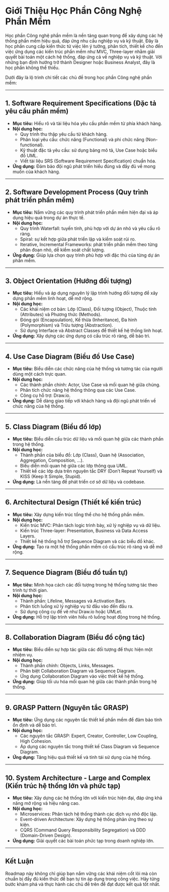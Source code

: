 # Giới Thiệu Học Phần Công Nghệ Phần Mềm

Học phần Công nghệ phần mềm là nền tảng quan trọng để xây dựng các hệ thống phần mềm hiệu quả, đáp ứng nhu cầu nghiệp vụ và kỹ thuật. Đây là học phần cung cấp kiến thức từ việc lên ý tưởng, phân tích, thiết kế cho đến việc ứng dụng các kiến trúc phần mềm như MVC, Three-layer nhằm giải quyết bài toán một cách hệ thống, đáp ứng cả về nghiệp vụ và kỹ thuật. Với những bạn định hướng trở thành Designer hoặc Business Analyst, đây là học phần không thể thiếu.

Dưới đây là lộ trình chi tiết các chủ đề trong học phần Công nghệ phần mềm:

---

## 1. Software Requirement Specifications (Đặc tả yêu cầu phần mềm)

- **Mục tiêu:** Hiểu rõ và tài liệu hóa yêu cầu phần mềm từ phía khách hàng.
- **Nội dung học:**
  - Quy trình thu thập yêu cầu từ khách hàng.
  - Phân loại yêu cầu: chức năng (Functional) và phi chức năng (Non-functional).
  - Kỹ thuật đặc tả yêu cầu: sử dụng bảng mô tả, Use Case hoặc biểu đồ UML.
  - Viết tài liệu SRS (Software Requirement Specification) chuẩn hóa.
- **Ứng dụng:** Đảm bảo đội ngũ phát triển hiểu đúng và đầy đủ về mong muốn của khách hàng.

---

## 2. Software Development Process (Quy trình phát triển phần mềm)

- **Mục tiêu:** Nắm vững các quy trình phát triển phần mềm hiện đại và áp dụng hiệu quả trong dự án thực tế.
- **Nội dung học:**
  - Quy trình Waterfall: tuyến tính, phù hợp với dự án nhỏ và yêu cầu rõ ràng.
  - Spiral: sự kết hợp giữa phát triển lặp và kiểm soát rủi ro.
  - Iterative, Incremental Frameworks: phát triển phần mềm theo từng phân đoạn nhỏ, dễ kiểm soát chất lượng.
- **Ứng dụng:** Giúp lựa chọn quy trình phù hợp với đặc thù của từng dự án phần mềm.

---

## 3. Object Orientation (Hướng đối tượng)

- **Mục tiêu:** Hiểu và áp dụng nguyên lý lập trình hướng đối tượng để xây dựng phần mềm linh hoạt, dễ mở rộng.
- **Nội dung học:**
  - Các khái niệm cơ bản: Lớp (Class), Đối tượng (Object), Thuộc tính (Attributes) và Phương thức (Methods).
  - Đóng gói (Encapsulation), Kế thừa (Inheritance), Đa hình (Polymorphism) và Trừu tượng (Abstraction).
  - Sử dụng Interface và Abstract Classes để thiết kế hệ thống linh hoạt.
- **Ứng dụng:** Xây dựng các ứng dụng có cấu trúc rõ ràng, dễ bảo trì.

---

## 4. Use Case Diagram (Biểu đồ Use Case)

- **Mục tiêu:** Biểu diễn các chức năng của hệ thống và tương tác của người dùng một cách trực quan.
- **Nội dung học:**
  - Các thành phần chính: Actor, Use Case và mối quan hệ giữa chúng.
  - Phân tích chức năng hệ thống thông qua các Use Case.
  - Công cụ hỗ trợ: Draw.io.
- **Ứng dụng:** Dễ dàng giao tiếp với khách hàng và đội ngũ phát triển về chức năng của hệ thống.

---

## 5. Class Diagram (Biểu đồ lớp)

- **Mục tiêu:** Biểu diễn cấu trúc dữ liệu và mối quan hệ giữa các thành phần trong hệ thống.
- **Nội dung học:**
  - Thành phần của biểu đồ: Lớp (Class), Quan hệ (Association, Aggregation, Composition, ...).
  - Biểu diễn mối quan hệ giữa các lớp thông qua UML.
  - Thiết kế các lớp dựa trên nguyên tắc DRY (Don’t Repeat Yourself) và KISS (Keep It Simple, Stupid).
- **Ứng dụng:** Là nền tảng để phát triển cơ sở dữ liệu và codebase.

---

## 6. Architectural Design (Thiết kế kiến trúc)

- **Mục tiêu:** Xây dựng kiến trúc tổng thể cho hệ thống phần mềm.
- **Nội dung học:**
  - Kiến trúc MVC: Phân tách logic trình bày, xử lý nghiệp vụ và dữ liệu.
  - Kiến trúc Three-layer: Presentation, Business và Data Access Layers.
  - Thiết kế hệ thống hỗ trợ Sequence Diagram và các biểu đồ khác.
- **Ứng dụng:** Tạo ra một hệ thống phần mềm có cấu trúc rõ ràng và dễ mở rộng.

---

## 7. Sequence Diagram (Biểu đồ tuần tự)

- **Mục tiêu:** Minh họa cách các đối tượng trong hệ thống tương tác theo trình tự thời gian.
- **Nội dung học:**
  - Thành phần: Lifeline, Messages và Activation Bars.
  - Phân tích luồng xử lý nghiệp vụ từ đầu vào đến đầu ra.
  - Sử dụng công cụ để vẽ như Draw.io hoặc UMLet.
- **Ứng dụng:** Hỗ trợ lập trình viên hiểu rõ luồng hoạt động trong hệ thống.

---

## 8. Collaboration Diagram (Biểu đồ cộng tác)

- **Mục tiêu:** Biểu diễn sự hợp tác giữa các đối tượng để thực hiện một nhiệm vụ.
- **Nội dung học:**
  - Thành phần chính: Objects, Links, Messages.
  - Phân biệt Collaboration Diagram và Sequence Diagram.
  - Ứng dụng Collaboration Diagram vào việc thiết kế hệ thống.
- **Ứng dụng:** Giúp tối ưu hóa mối quan hệ giữa các thành phần trong hệ thống.

---

## 9. GRASP Pattern (Nguyên tắc GRASP)

- **Mục tiêu:** Ứng dụng các nguyên tắc thiết kế phần mềm để đảm bảo tính ổn định và dễ bảo trì.
- **Nội dung học:**
  - Các nguyên tắc GRASP: Expert, Creator, Controller, Low Coupling, High Cohesion.
  - Áp dụng các nguyên tắc trong thiết kế Class Diagram và Sequence Diagram.
- **Ứng dụng:** Tăng hiệu quả thiết kế và tính tái sử dụng của hệ thống.

---

## 10. System Architecture - Large and Complex (Kiến trúc hệ thống lớn và phức tạp)

- **Mục tiêu:** Xây dựng các hệ thống lớn với kiến trúc hiện đại, đáp ứng khả năng mở rộng và hiệu năng cao.
- **Nội dung học:**
  - Microservices: Phân tách hệ thống thành các dịch vụ nhỏ độc lập.
  - Event-driven Architecture: Xây dựng hệ thống phản ứng theo sự kiện.
  - CQRS (Command Query Responsibility Segregation) và DDD (Domain-Driven Design).
- **Ứng dụng:** Giải quyết các bài toán phức tạp trong doanh nghiệp lớn.

---

## Kết Luận

Roadmap này không chỉ giúp bạn nắm vững các khái niệm cốt lõi mà còn chuẩn bị đầy đủ kiến thức để bạn tự tin áp dụng trong công việc. Hãy từng bước khám phá và thực hành các chủ đề trên để đạt được kết quả tốt nhất.


